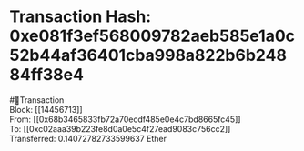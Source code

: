 
Transaction Hash: 0xe081f3ef568009782aeb585e1a0c52b44af36401cba998a822b6b24884ff38e4
====================================================================================
  
#💸Transaction  
Block: [[14456713]]  
From: [[0x68b3465833fb72a70ecdf485e0e4c7bd8665fc45]]  
To: [[0xc02aaa39b223fe8d0a0e5c4f27ead9083c756cc2]]  
Transferred: 0.14072782733599637 Ether